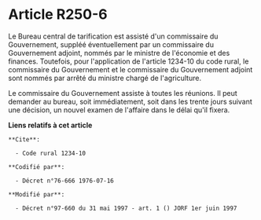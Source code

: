 # Article R250-6

Le Bureau central de tarification est assisté d'un commissaire du Gouvernement, suppléé éventuellement par un commissaire du
Gouvernement adjoint, nommés par le ministre de l'économie et des finances. Toutefois, pour l'application de l'article
1234-10 du code rural, le commissaire du Gouvernement et le commissaire du Gouvernement adjoint sont nommés par arrêté du
ministre chargé de l'agriculture.

Le commissaire du Gouvernement assiste à toutes les réunions. Il peut demander au bureau, soit immédiatement, soit dans les
trente jours suivant une décision, un nouvel examen de l'affaire dans le délai qu'il fixera.

**Liens relatifs à cet article**

	**Cite**:

	  - Code rural 1234-10

	**Codifié par**:

	  - Décret n°76-666 1976-07-16

	**Modifié par**:

	  - Décret n°97-660 du 31 mai 1997 - art. 1 () JORF 1er juin 1997
